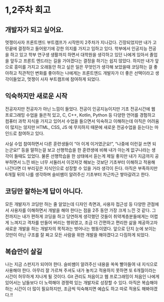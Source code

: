 # 1,2주차 회고

## 개발자가 되고 싶어요.
멋쟁이사자 프론트엔드 부트캠프가 시작한지 2주차가 지나갔다. 긴장되었지만 내가 고민끝에 결정하고 들어왔기에 강한 의지를 가지고 임하고 있다. 
학부에서 인공지능 전공을 하고 있고 학부 연구생 생활까지 하면서 대학원을 생각하고 있던 나에게 있아서 졸업을 앞두고 프론트 엔드라는 길을 가야겠다는 결정을 하기는 쉽지 않았다. 하지만 내가 앞으로 흥미를 가지고 오래동안 하고 싶은 일은 무엇인가 생각해 보았을때 코딩하는 걸 좋아하고 직관적인 변화를 좋아하는 나에게는 프론트엔드 개발자가 더 좋은 선택이라고 생각이들었고, 멋쟁이 사자 부트캠프에 참여하게 되었다.



## 익숙하지만 새로운 시작
전공자지만 전공자가 아닌 느낌이 들었다. 전공이 인공지능이지만 기초 전공시간에 웹 프로그래밍 수업을 들은적 있고, C, C++, Kotlin, Python 등 다양한 언어를 경험하고 컴퓨터 과학 지식을 가지고 있어서 수업을 들으면서 익숙하고 이해하는데 아직은 어려움이 많지는 않지만 HTML, CSS, JS 에 무지하지 때문에 새로운 전공수업을 듣는다는 마인드로 참여하고 있다.  

사실 수업 참여하면서 다른 훈련생들이 “아 이게 이거였군요!”, “나중에 이런걸 쓰면 되는군요!” 등을 말하는걸 보고 선행학습을 한 훈련생에 비해 내가 아는게 없구나라는 생각이 들때도 있었다. 물론 선행학습을 한 상태에서 듣는게 제일 좋지만 내가 지금까지 공부하면서 느낀 바는 너무 서둘러서 이것저것 해보는 것보단 기초부터 이해하고 적용해 나간다면 더 부리깊은 지식인으로 성장할 수 있을 거라 생각이 든다. 아직은 부족하지만 6개월 뒤의 나를 생각하며 슬비쌤이 알려주신 기초부터 차근차근 쌓아갈려고 한다.



## 코딩만 잘하는게 답이 아니다.
모든 개발자가 코딩만 하는 줄 알았는데 디자인 측면과, 사용자 접근성 등 다양한 관점에서 사용자를 이해하면서 개발을 해야 한다는 점을 2주 동안 가장 크게 느낀 것 같다. 그 전까지는 내가 편하게 코딩을 하고 당연하게 생각했던 것들이 취약계층분들에게는 어렵게 느껴지고 격차를 만들어 버리는 행위였고, 조금 더 간편하고 편리한 삶을 제공하고자 새로운 개발을 하는 개발자의 목적과는 벗어나는 행동이였다. 앞으로 단지 눈에 보이는 것만이 아닌 구조를 잘 짜고 모든 사람을 위한 개발을 해야겠다고 다짐하게 되었다.



## 복습만이 살길
나는 지금 스펀지가 되어야 한다. 슬비쌤이 알려주신 내용을 쏙쏙 빨아들여 내 지식으로 사용해야 한다. 아무리 잘 가르쳐 주셔도 내가 놓치고 적용하지 못하면 또 6개월이라는 시간이 허무하게 지나게 될 것이다. Git 관리도 처음이고 웹 프로그래밍이 처음인 나에게 있어서는 남들보다 더 노력해야 경쟁력 있는 개발자로 성장할 수 있다. 아직은 복습해야 하는 시간이 더 많이 필요하지만, 조금씩 익숙해지면 예습도 하고 따로 적용도 해봐야겠다.!!